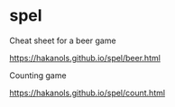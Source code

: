# spel
Cheat sheet for a beer game

https://hakanols.github.io/spel/beer.html

Counting game

https://hakanols.github.io/spel/count.html
